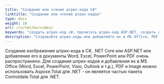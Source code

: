 ```yaml
---
title: "Создание или чтение штрих-кода C#"
linktitle: "Создание или чтение штрих-кодов"
type: docs
weight: 10
url: /ru/net/barcodes/
keywords: "создать штрих-код c#, прочитать штрих-код ASP.NET, создать или прочитать штрих-код C#, прочитать штрих-код из слова pdf c#, добавить штрих-код в слово pdf .net"
description: "Создавайте штрих-коды или добавляйте их в MS Office, PDF и некоторые другие форматы файлов в C# .NET."
---
```


Создание изображения штрих-кода в C#, .NET Core или ASP.NET или добавление его в документы Word, Excel, PowerPoint или PDF очень распространено. Для создания штрих-кодов и добавления их в MS Office (Word, Excel, PowerPoint, Visio, Outlook и т.д.), PDF и Image можно использовать Aspose.Total для .NET - он является частью пакета Conholdate.Total для .NET.

